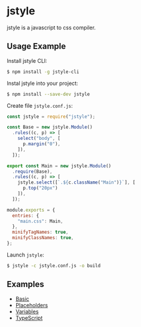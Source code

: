 # jstyle

jstyle is a javascript to css compiler.

## Usage Example

Install jstyle CLI:

```sh
$ npm install -g jstyle-cli
```

Instal jstyle into your project:

```sh
$ npm install --save-dev jstyle
```

Create file `jstyle.conf.js`:

```js
const jstyle = require("jstyle");

const Base = new jstyle.Module()
  .rules((c, p) => [
    select("body", [
      p.margin("0"),
    ]),
  ]);

export const Main = new jstyle.Module()
  .require(Base),
  .rules((c, p) => [
    jstyle.select([`.${c.className("Main")}`], [
      p.top("20px")
    ]),
  ]);

module.exports = {
  entries: {
    "main.css": Main,
  },
  minifyTagNames: true,
  minifyClassNames: true,
};
```

Launch `jstyle`:

```sh
$ jstyle -c jstyle.conf.js -o build
```

## Examples

- [Basic](https://github.com/localvoid/jstyle/tree/master/examples/basic)
- [Placeholders](https://github.com/localvoid/jstyle/tree/master/examples/placeholders)
- [Variables](https://github.com/localvoid/jstyle/tree/master/examples/variables)
- [TypeScript](https://github.com/localvoid/jstyle/tree/master/examples/typescript)
